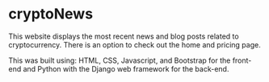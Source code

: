 # cryptoNews

This website displays the most recent news and blog posts related to cryptocurrency. There is an option to check out the home and pricing page. 

This was built using: HTML, CSS, Javascript, and Bootstrap for the front-end and Python with the Django web framework for the back-end.

